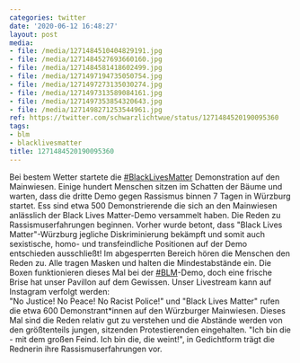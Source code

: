 ```yaml
---
categories: twitter
date: '2020-06-12 16:48:27'
layout: post
media:
- file: /media/1271484510404829191.jpg
- file: /media/1271484527693660160.jpg
- file: /media/1271484581418602499.jpg
- file: /media/1271497194735050754.jpg
- file: /media/1271497273135030274.jpg
- file: /media/1271497313589084161.jpg
- file: /media/1271497353854320643.jpg
- file: /media/1271498271253544961.jpg
ref: https://twitter.com/schwarzlichtwue/status/1271484520190095360
tags:
- blm
- blacklivesmatter
title: 1271484520190095360
---
```

Bei bestem Wetter startete die [#BlackLivesMatter](/t/blacklivesmatter) Demonstration auf den Mainwiesen. Einige hundert Menschen sitzen im Schatten der Bäume und warten, dass die dritte Demo gegen Rassismus binnen 7 Tagen in Würzburg startet. 
Ess sind etwa 500 Demonstrierende die sich an den Mainwiesen anlässlich der Black Lives Matter-Demo versammelt haben. 
Die Reden zu Rassismuserfahrungen beginnen. Vorher wurde betont, dass "Black Lives Matter"-Würzburg jegliche Diskriminierung bekämpft und somit auch sexistische, homo- und transfeindliche Positionen auf der Demo entschieden ausschließt!
Im abgesperrten Bereich hören die Menschen den Reden zu. Alle tragen Masken und halten die Mindestabstände ein.
Die Boxen funktionieren dieses Mal bei der [#BLM](/t/blm)-Demo, doch eine frische Brise hat unser Pavillon auf dem Gewissen. Unser Livestream kann auf Instagram verfolgt werden:  
"No Justice! No Peace! No Racist Police!" und "Black Lives Matter" rufen die etwa 600 Demonstrant\*innen auf den Würzburger Mainwiesen. Dieses Mal sind die Reden relativ gut zu verstehen und die Abstände werden von den größtenteils jungen, sitzenden Protestierenden eingehalten. 
"Ich bin die - mit dem großen Feind. Ich bin die, die weint!", in Gedichtform trägt die Rednerin ihre Rassismuserfahrungen vor. 
